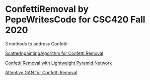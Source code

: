 # ConfettiRemoval by PepeWritesCode for CSC420 Fall 2020

3 methods to address Confetti:

[ScatterInpaintingAlgorithm for Confetti Removal](https://github.com/tancalv2/ConfettiRemoval/tree/main/ScatterInpaintingAlgorithm)

[Confetti Removal with Lightweight Pyramid Network](https://github.com/tancalv2/ConfettiRemoval/tree/main/LPNet)

[Attentive GAN for Confetti Removal](https://github.com/tancalv2/ConfettiRemoval/tree/main/Attentive_GAN)

